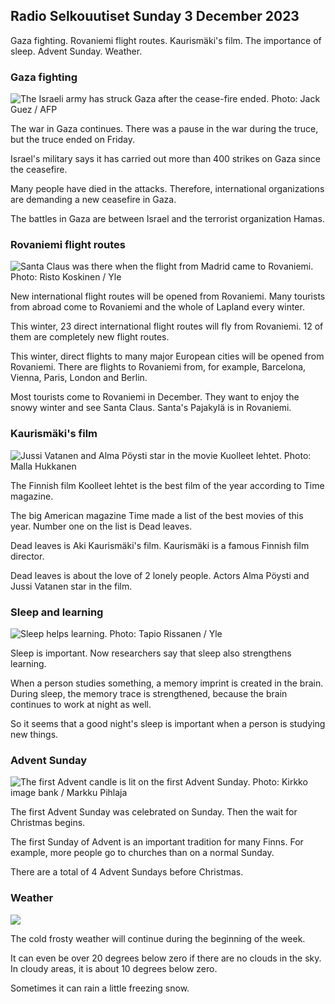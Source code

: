 ## Radio Selkouutiset Sunday 3 December 2023

Gaza fighting. Rovaniemi flight routes. Kaurismäki's film. The importance of sleep. Advent Sunday. Weather.

### Gaza fighting

![The Israeli army has struck Gaza after the cease-fire ended. Photo: Jack Guez / AFP](https://images.cdn.yle.fi/image/upload/c_crop,h_2880,w_5120,x_0,y_118/ar_1.7777777777777777,c_fill,g_faces,h_675,w_1200/dpr_1.0/q_auto:eco/f_auto/fl_lossy/v1701530919/39-1209984656b4cacaf252)

The war in Gaza continues. There was a pause in the war during the truce, but the truce ended on Friday.

Israel's military says it has carried out more than 400 strikes on Gaza since the ceasefire.

Many people have died in the attacks. Therefore, international organizations are demanding a new ceasefire in Gaza.

The battles in Gaza are between Israel and the terrorist organization Hamas.

### Rovaniemi flight routes

![Santa Claus was there when the flight from Madrid came to Rovaniemi. Photo: Risto Koskinen / Yle](https://images.cdn.yle.fi/image/upload/c_crop,h_1080,w_1919,x_0,y_0/ar_1.7777777777777777,c_fill,g_faces,h_675,w_1200/dpr_1.0/q_auto:eco/f_auto/fl_lossy/v1701589651/39-1210040656c327841b57)

New international flight routes will be opened from Rovaniemi. Many tourists from abroad come to Rovaniemi and the whole of Lapland every winter.

This winter, 23 direct international flight routes will fly from Rovaniemi. 12 of them are completely new flight routes.

This winter, direct flights to many major European cities will be opened from Rovaniemi. There are flights to Rovaniemi from, for example, Barcelona, Vienna, Paris, London and Berlin.

Most tourists come to Rovaniemi in December. They want to enjoy the snowy winter and see Santa Claus. Santa's Pajakylä is in Rovaniemi.

### Kaurismäki's film

![Jussi Vatanen and Alma Pöysti star in the movie Kuolleet lehtet. Photo: Malla Hukkanen](https://images.cdn.yle.fi/image/upload/c_crop,h_1324,w_2359,x_0,y_246/ar_1.7777777777777777,c_fill,g_faces,h_675,w_1200/dpr_1.0/q_auto:eco/f_auto/fl_lossy/v1701610891/39-11706796500072a5c5f1)

The Finnish film Koolleet lehtet is the best film of the year according to Time magazine.

The big American magazine Time made a list of the best movies of this year. Number one on the list is Dead leaves.

Dead leaves is Aki Kaurismäki's film. Kaurismäki is a famous Finnish film director.

Dead leaves is about the love of 2 lonely people. Actors Alma Pöysti and Jussi Vatanen star in the film.

### Sleep and learning

![Sleep helps learning. Photo: Tapio Rissanen / Yle](https://images.cdn.yle.fi/image/upload/c_crop,h_3078,w_5472,x_0,y_222/ar_1.7777777777777777,c_fill,g_faces,h_675,w_1200/dpr_1.0/q_auto:eco/f_auto/fl_lossy/v1567762731/39-5888895d7226f7d011e)

Sleep is important. Now researchers say that sleep also strengthens learning.

When a person studies something, a memory imprint is created in the brain. During sleep, the memory trace is strengthened, because the brain continues to work at night as well.

So it seems that a good night's sleep is important when a person is studying new things.

### Advent Sunday

![The first Advent candle is lit on the first Advent Sunday. Photo: Kirkko image bank / Markku Pihlaja](https://images.cdn.yle.fi/image/upload/c_crop,h_2784,w_4950,x_0,y_196/ar_1.7777777777777777,c_fill,g_faces,h_675,w_1200/dpr_1.0/q_auto:eco/f_auto/fl_lossy/v1637768059/39-883537619e5adcecf75)

The first Advent Sunday was celebrated on Sunday. Then the wait for Christmas begins.

The first Sunday of Advent is an important tradition for many Finns. For example, more people go to churches than on a normal Sunday.

There are a total of 4 Advent Sundays before Christmas.

### Weather

![](https://images.cdn.yle.fi/image/upload/c_crop,h_1080,w_1919,x_0,y_0/ar_1.7777777777777777,c_fill,g_faces,h_675,w_1200/dpr_1.0/q_auto:eco/f_auto/fl_lossy/v1701611898/39-1210087656c895e33a34)

The cold frosty weather will continue during the beginning of the week.

It can even be over 20 degrees below zero if there are no clouds in the sky. In cloudy areas, it is about 10 degrees below zero.

Sometimes it can rain a little freezing snow.